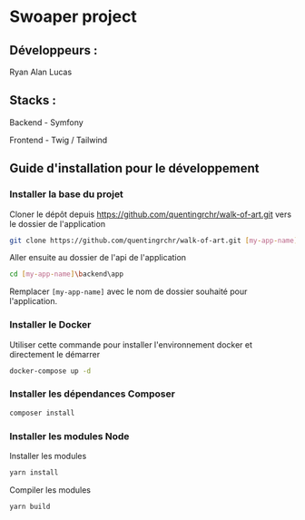 # Swoaper project

## Développeurs :

Ryan
Alan
Lucas

## Stacks :

Backend - Symfony

Frontend - Twig / Tailwind

## Guide d'installation pour le développement

### Installer la base du projet

  Cloner le dépôt depuis https://github.com/quentingrchr/walk-of-art.git vers le dossier de l'application
```bash
git clone https://github.com/quentingrchr/walk-of-art.git [my-app-name]
```

Aller ensuite au dossier de l'api de l'application
```bash
cd [my-app-name]\backend\app
```
Remplacer `[my-app-name]` avec le nom de dossier souhaité pour l'application.

### Installer le Docker

Utiliser cette commande pour installer l'environnement docker et directement le démarrer  
```bash
docker-compose up -d
```

### Installer les dépendances Composer

```bash
composer install
```

### Installer les modules Node

Installer les modules
```bash
yarn install
```

Compiler les modules
```bash
yarn build
```
